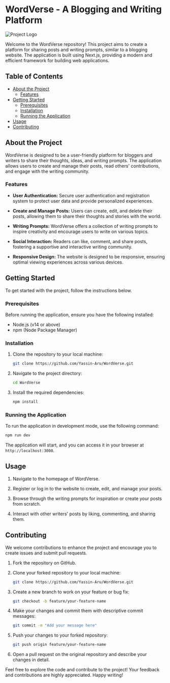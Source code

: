 # WordVerse - A Blogging and Writing Platform

![Project Logo](/path/to/logo.png)

Welcome to the WordVerse repository! This project aims to create a platform for sharing posts and writing prompts, similar to a blogging website. The application is built using Next.js, providing a modern and efficient framework for building web applications.

## Table of Contents

- [About the Project](#about-the-project)
  - [Features](#features)
- [Getting Started](#getting-started)
  - [Prerequisites](#prerequisites)
  - [Installation](#installation)
  - [Running the Application](#running-the-application)
- [Usage](#usage)
- [Contributing](#contributing)

## About the Project

WordVerse is designed to be a user-friendly platform for bloggers and writers to share their thoughts, ideas, and writing prompts. The application allows users to create and manage their posts, read others' contributions, and engage with the writing community.

### Features

- **User Authentication:** Secure user authentication and registration system to protect user data and provide personalized experiences.

- **Create and Manage Posts:** Users can create, edit, and delete their posts, allowing them to share their thoughts and stories with the world.

- **Writing Prompts:** WordVerse offers a collection of writing prompts to inspire creativity and encourage users to write on various topics.

- **Social Interaction:** Readers can like, comment, and share posts, fostering a supportive and interactive writing community.

- **Responsive Design:** The website is designed to be responsive, ensuring optimal viewing experiences across various devices.

## Getting Started

To get started with the project, follow the instructions below.

### Prerequisites

Before running the application, ensure you have the following installed:

- Node.js (v14 or above)
- npm (Node Package Manager)

### Installation

1. Clone the repository to your local machine:

   ```bash
   git clone https://github.com/Yassin-Aru/WordVerse.git
   ```

2. Navigate to the project directory:

   ```bash
   cd WordVerse
   ```

3. Install the required dependencies:

   ```bash
   npm install
   ```

### Running the Application

To run the application in development mode, use the following command:

```bash
npm run dev
```

The application will start, and you can access it in your browser at `http://localhost:3000`.

## Usage

1. Navigate to the homepage of WordVerse.

2. Register or log in to the website to create, edit, and manage your posts.

3. Browse through the writing prompts for inspiration or create your posts from scratch.

4. Interact with other writers' posts by liking, commenting, and sharing them.

## Contributing

We welcome contributions to enhance the project and encourage you to create issues and submit pull requests.

1. Fork the repository on GitHub.

2. Clone your forked repository to your local machine:

   ```bash
   git clone https://github.com/Yassin-Aru/WordVerse.git
   ```

3. Create a new branch to work on your feature or bug fix:

   ```bash
   git checkout -b feature/your-feature-name
   ```

4. Make your changes and commit them with descriptive commit messages:

   ```bash
   git commit -m "Add your message here"
   ```

5. Push your changes to your forked repository:

   ```bash
   git push origin feature/your-feature-name
   ```

6. Open a pull request on the original repository and describe your changes in detail.

Feel free to explore the code and contribute to the project! Your feedback and contributions are highly appreciated. Happy writing!
